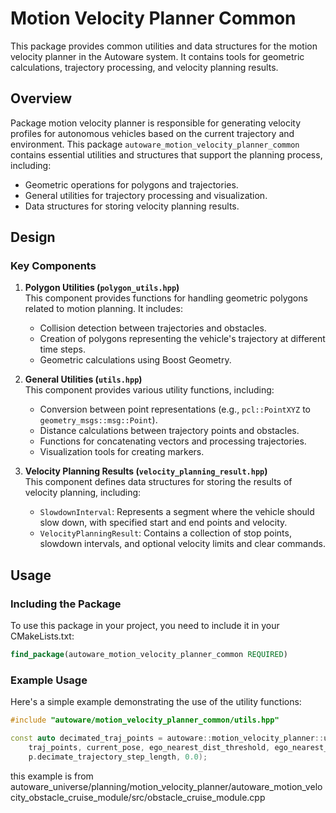 # Motion Velocity Planner Common

This package provides common utilities and data structures for the motion velocity planner in the Autoware system. It contains tools for geometric calculations, trajectory processing, and velocity planning results.

## Overview

Package motion velocity planner is responsible for generating velocity profiles for autonomous vehicles based on the current trajectory and environment. This package `autoware_motion_velocity_planner_common` contains essential utilities and structures that support the planning process, including:

- Geometric operations for polygons and trajectories.
- General utilities for trajectory processing and visualization.
- Data structures for storing velocity planning results.

## Design

### Key Components

1. **Polygon Utilities (`polygon_utils.hpp`)**  
   This component provides functions for handling geometric polygons related to motion planning. It includes:
   - Collision detection between trajectories and obstacles.
   - Creation of polygons representing the vehicle's trajectory at different time steps.
   - Geometric calculations using Boost Geometry.

2. **General Utilities (`utils.hpp`)**  
   This component provides various utility functions, including:
   - Conversion between point representations (e.g., `pcl::PointXYZ` to `geometry_msgs::msg::Point`).
   - Distance calculations between trajectory points and obstacles.
   - Functions for concatenating vectors and processing trajectories.
   - Visualization tools for creating markers.

3. **Velocity Planning Results (`velocity_planning_result.hpp`)**  
   This component defines data structures for storing the results of velocity planning, including:
   - `SlowdownInterval`: Represents a segment where the vehicle should slow down, with specified start and end points and velocity.
   - `VelocityPlanningResult`: Contains a collection of stop points, slowdown intervals, and optional velocity limits and clear commands.


## Usage

### Including the Package

To use this package in your project, you need to include it in your CMakeLists.txt:

```cmake
find_package(autoware_motion_velocity_planner_common REQUIRED)
```

### Example Usage

Here's a simple example demonstrating the use of the utility functions:

```cpp
#include "autoware/motion_velocity_planner_common/utils.hpp"

const auto decimated_traj_points = autoware::motion_velocity_planner::utils::decimate_trajectory_points_from_ego(
    traj_points, current_pose, ego_nearest_dist_threshold, ego_nearest_yaw_threshold,
    p.decimate_trajectory_step_length, 0.0);
```

this example is from autoware_universe/planning/motion_velocity_planner/autoware_motion_velocity_obstacle_cruise_module/src/obstacle_cruise_module.cpp